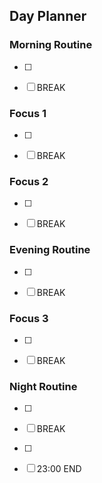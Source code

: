 ## Day Planner
### Morning Routine
- [ ] 
- [ ] BREAK
  

### Focus 1
- [ ] 
- [ ] BREAK


### Focus 2
- [ ] 
- [ ] BREAK


### Evening Routine
- [ ] 
- [ ] BREAK


### Focus 3
- [ ] 
- [ ] BREAK


### Night Routine
- [ ] 
- [ ] BREAK
- [ ] 
- [ ] 23:00 END


